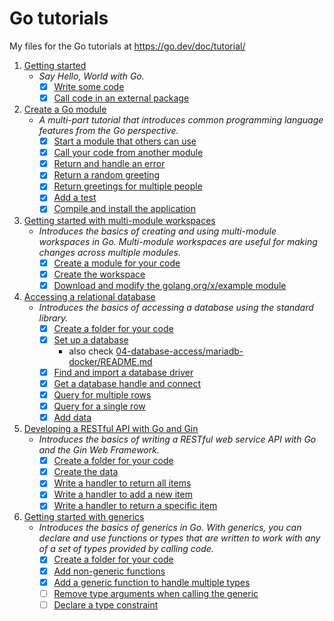 # Go tutorials

My files for the Go tutorials at <https://go.dev/doc/tutorial/>

1. [Getting started](https://go.dev/doc/tutorial/getting-started.html)  
    * _Say Hello, World with Go._
      * [x] [Write some code](https://go.dev/doc/tutorial/getting-started#code)
      * [x] [Call code in an external package](https://go.dev/doc/tutorial/getting-started#call)
2. [Create a Go module](https://go.dev/doc/tutorial/create-module.html)
    * _A multi-part tutorial that introduces common programming language features from the Go perspective._  
      * [x] [Start a module that others can use](https://go.dev/doc/tutorial/create-module#start)
      * [x] [Call your code from another module](https://go.dev/doc/tutorial/call-module-code)
      * [x] [Return and handle an error](https://go.dev/doc/tutorial/handle-errors.html)
      * [x] [Return a random greeting](https://go.dev/doc/tutorial/random-greeting.html)
      * [x] [Return greetings for multiple people](https://go.dev/doc/tutorial/greetings-multiple-people.html)
      * [x] [Add a test](https://go.dev/doc/tutorial/add-a-test.html)
      * [x] [Compile and install the application](https://go.dev/doc/tutorial/compile-install.html)
3. [Getting started with multi-module workspaces](https://go.dev/doc/tutorial/workspaces.html)
    * _Introduces the basics of creating and using multi-module workspaces in Go. Multi-module workspaces are useful for making changes across multiple modules._
      * [x] [Create a module for your code](https://go.dev/doc/tutorial/workspaces#create_folder)
      * [x] [Create the workspace](https://go.dev/doc/tutorial/workspaces#create-the-workspace)
      * [x] [Download and modify the golang.org/x/example module](https://go.dev/doc/tutorial/workspaces#download-and-modify-the-golangorgxexample-module)
4. [Accessing a relational database](https://go.dev/doc/tutorial/database-acces)
    * _Introduces the basics of accessing a database using the standard library._
      * [x] [Create a folder for your code](https://go.dev/doc/tutorial/database-access#create_folder)
      * [x] [Set up a database](https://go.dev/doc/tutorial/database-access#set_up_database)
          * also check [04-database-access/mariadb-docker/README.md](04-data-access/mariadb-docker/README.md)
      * [x] [Find and import a database driver](https://go.dev/doc/tutorial/database-access#import_driver)
      * [x] [Get a database handle and connect](https://go.dev/doc/tutorial/database-access#get_handle)
      * [x] [Query for multiple rows](https://go.dev/doc/tutorial/database-access#multiple_rows)
      * [x] [Query for a single row](https://go.dev/doc/tutorial/database-access#single_row)
      * [x] [Add data](https://go.dev/doc/tutorial/database-access#add_data)
5. [Developing a RESTful API with Go and Gin](https://go.dev/doc/tutorial/web-service-gin)
    * _Introduces the basics of writing a RESTful web service API with Go and the Gin Web Framework._
      * [x] [Create a folder for your code](https://go.dev/doc/tutorial/web-service-gin#create_folder)
      * [x] [Create the data](https://go.dev/doc/tutorial/web-service-gin#create_data)
      * [x] [Write a handler to return all items](https://go.dev/doc/tutorial/web-service-gin#all_items)
      * [x] [Write a handler to add a new item](https://go.dev/doc/tutorial/web-service-gin#add_item)
      * [x] [Write a handler to return a specific item](https://go.dev/doc/tutorial/web-service-gin#specific_item)
6. [Getting started with generics](https://go.dev/doc/tutorial/generics)
    * _Introduces the basics of generics in Go. With generics, you can declare and use functions or types that are written to work with any of a set of types provided by calling code._
      * [x] [Create a folder for your code](https://go.dev/doc/tutorial/generics#create_folder)
      * [x] [Add non-generic functions](https://go.dev/doc/tutorial/generics#non_generic_functions)
      * [x] [Add a generic function to handle multiple types](https://go.dev/doc/tutorial/generics#add_generic_function)
      * [ ] [Remove type arguments when calling the generic](https://go.dev/doc/tutorial/generics#remove_type_arguments)
      * [ ] [Declare a type constraint](https://go.dev/doc/tutorial/generics#declare_type_constraint)
